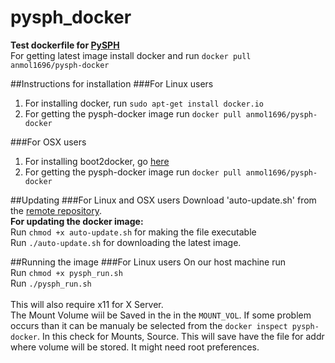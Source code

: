 # pysph_docker
**Test dockerfile for [PySPH](https://bitbucket.org/pysph/pysph)**<br>
For getting latest image install docker and run `docker pull anmol1696/pysph-docker`

##Instructions for installation
###For Linux users
1. For installing docker, run `sudo apt-get install docker.io`
2. For getting the pysph-docker image run `docker pull anmol1696/pysph-docker`

###For OSX users
1. For installing boot2docker, go [here](http://boot2docker.io/)
2. For getting the pysph-docker image run `docker pull anmol1696/pysph-docker`

##Updating
###For Linux and OSX users
Download 'auto-update.sh' from the [remote repository](https://github.com/Anmol1696/pysph_docker).<br>
**For updating the docker image:**<br>
Run `chmod +x auto-update.sh` for making the file executable<br>
Run `./auto-update.sh` for downloading the latest image.

##Running the image
###For Linux users
On our host machine run <br>
Run `chmod +x pysph_run.sh` <br>
Run `./pysph_run.sh` <br>  
This will also require x11 for X Server.<br>
The Mount Volume wiil be Saved in the in the `MOUNT_VOL`. If some problem occurs than it can be manualy be selected from the `docker inspect pysph-docker`. 
In this check for Mounts, Source. This will save have the file for addr where volume will be stored. It might need root preferences.